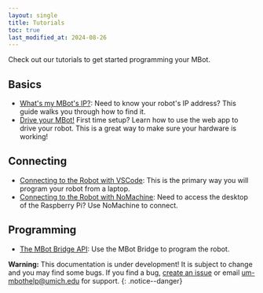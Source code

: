 ```yaml
---
layout: single
title: Tutorials
toc: true
last_modified_at: 2024-08-26
---
```


Check out our tutorials to get started programming your MBot.

## Basics

* [What's my MBot's IP?](/docs/tutorials/get-ip): Need to know your robot's IP address? This guide walks you through how to find it.
* [Drive your MBot!](/docs/tutorials/drive) First time setup? Learn how to use the web app to drive your robot. This is a great way to make sure your hardware is working!

## Connecting

* [Connecting to the Robot with VSCode](/docs/tutorials/vscode): This is the primary way you will program your robot from a laptop.
* [Connecting to the Robot with NoMachine](/docs/tutorials/no-machine): Need to access the desktop of the Raspberry Pi? Use NoMachine to connect.

## Programming

* [The MBot Bridge API](/docs/tutorials/bridge): Use the MBot Bridge to program the robot.


**Warning:** This documentation is under development! It is subject to change and you may find some bugs. If you find a bug, [create an issue](https://github.com/michiganrobotics/mbot/issues/new) or email [um-mbothelp@umich.edu](mailto:um-mbothelp@umich.edu) for support.
{: .notice--danger}

